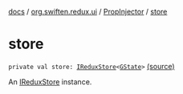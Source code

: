 [docs](../../index.md) / [org.swiften.redux.ui](../index.md) / [PropInjector](index.md) / [store](./store.md)

# store

`private val store: `[`IReduxStore`](../../org.swiften.redux.core/-i-redux-store.md)`<`[`GState`](index.md#GState)`>` [(source)](https://github.com/protoman92/KotlinRedux/tree/master/common/common-ui/src/main/kotlin/org/swiften/redux/ui/Injector.kt#L163)

An [IReduxStore](../../org.swiften.redux.core/-i-redux-store.md) instance.

